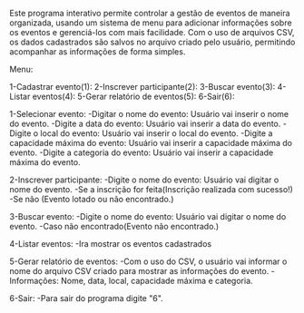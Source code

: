 Este programa interativo permite controlar a gestão de eventos de maneira organizada, usando um sistema de menu para adicionar informações sobre os eventos e gerenciá-los com mais facilidade. Com o uso de arquivos CSV, os dados cadastrados são salvos no arquivo criado pelo usuário, permitindo acompanhar as informações de forma simples.

Menu:

  1-Cadastrar evento(1):
  2-Inscrever participante(2):
  3-Buscar evento(3):
  4-Listar eventos(4):
  5-Gerar relatório de eventos(5):
  6-Sair(6):


1-Selecionar evento:
	  -Digitar o nome do evento:
		Usuário vai inserir o nome do evento.
	  -Digite a data do evento:
		Usuário vai inserir a data do evento.
	  -Digite o local do evento:
		Usuário vai inserir o local do evento.
	  -Digite a capacidade máxima do evento:
		Usuário vai inserir a capacidade máxima do evento.
	  -Digite a categoria do evento:
		Usuário vai inserir a capacidade máxima do evento.


2-Inscrever participante:
	  -Digite o nome do evento:
		Usuário vai digitar o nome do evento.
	  -Se a inscrição for feita(Inscrição realizada com sucesso!)
	  -Se não (Evento lotado ou não encontrado.)
	

3-Buscar evento:
	  -Digite o nome do evento:
		Usuário vai digitar o nome do evento.
	  -Caso não encontrado(Evento não encontrado.)


4-Listar eventos:
 	  -Ira mostrar os eventos cadastrados


5-Gerar relatório de eventos:
	  -Com o uso do CSV, o usuário vai informar o nome do arquivo CSV criado para mostrar as informações do evento.
	  -Informações: Nome, data, local, capacidade máxima e categoria.  

		
6-Sair:
	  -Para sair do programa digite "6".
